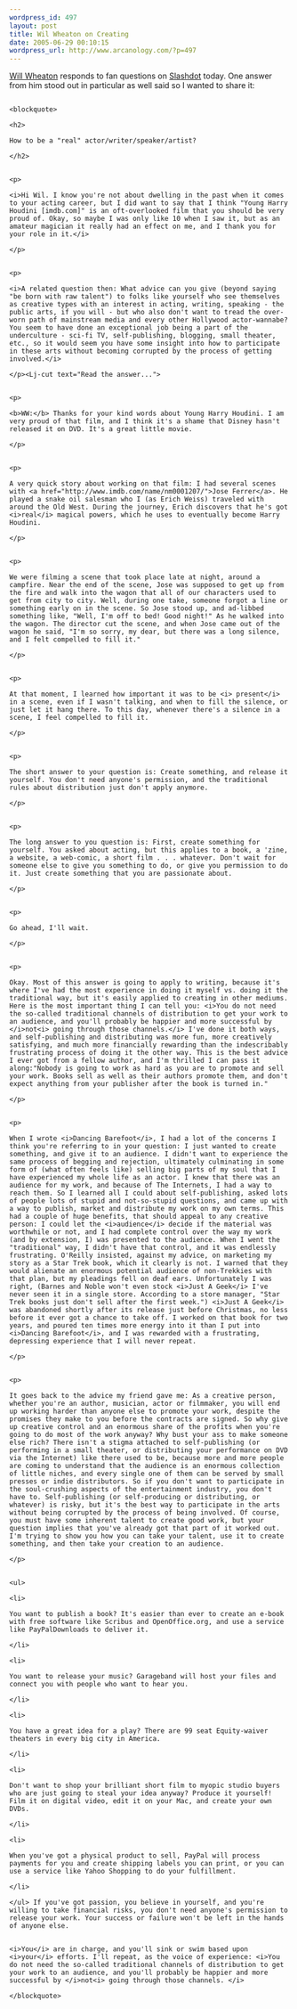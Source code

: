 ```yaml
--- 
wordpress_id: 497
layout: post
title: Wil Wheaton on Creating
date: 2005-06-29 00:10:15
wordpress_url: http://www.arcanology.com/?p=497
---
```

<p>
                                                                                                                                                                                                                                                                                                                                                                                                                                                                                                                                                                                                                                                                                                                        <a href="http://www.wilwheaton.net/">Will Wheaton</a> responds to fan questions on <a href="http://www.slashdot.org">Slashdot</a> today. One answer from him stood out in particular as well said so I wanted to share it:
                                                                                                                                                                                                                                                                                                                                                                                                                                                                                                                                                                                                                                                                                                                      </p>
                                                                                                                                                                                                                                                                                                                                                                                                                                                                                                                                                                                                                                                                                                                      
                                                                                                                                                                                                                                                                                                                                                                                                                                                                                                                                                                                                                                                                                                                      <blockquote>
                                                                                                                                                                                                                                                                                                                                                                                                                                                                                                                                                                                                                                                                                                                        <h2>
                                                                                                                                                                                                                                                                                                                                                                                                                                                                                                                                                                                                                                                                                                                          How to be a "real" actor/writer/speaker/artist?
                                                                                                                                                                                                                                                                                                                                                                                                                                                                                                                                                                                                                                                                                                                        </h2>
                                                                                                                                                                                                                                                                                                                                                                                                                                                                                                                                                                                                                                                                                                                        
                                                                                                                                                                                                                                                                                                                                                                                                                                                                                                                                                                                                                                                                                                                        <p>
                                                                                                                                                                                                                                                                                                                                                                                                                                                                                                                                                                                                                                                                                                                          <i>Hi Wil. I know you're not about dwelling in the past when it comes to your acting career, but I did want to say that I think "Young Harry Houdini [imdb.com]" is an oft-overlooked film that you should be very proud of. Okay, so maybe I was only like 10 when I saw it, but as an amateur magician it really had an effect on me, and I thank you for your role in it.</i>
                                                                                                                                                                                                                                                                                                                                                                                                                                                                                                                                                                                                                                                                                                                        </p>
                                                                                                                                                                                                                                                                                                                                                                                                                                                                                                                                                                                                                                                                                                                        
                                                                                                                                                                                                                                                                                                                                                                                                                                                                                                                                                                                                                                                                                                                        <p>
                                                                                                                                                                                                                                                                                                                                                                                                                                                                                                                                                                                                                                                                                                                          <i>A related question then: What advice can you give (beyond saying "be born with raw talent") to folks like yourself who see themselves as creative types with an interest in acting, writing, speaking - the public arts, if you will - but who also don't want to tread the over-worn path of mainstream media and every other Hollywood actor-wannabe? You seem to have done an exceptional job being a part of the underculture - sci-fi TV, self-publishing, blogging, small theater, etc., so it would seem you have some insight into how to participate in these arts without becoming corrupted by the process of getting involved.</i>
                                                                                                                                                                                                                                                                                                                                                                                                                                                                                                                                                                                                                                                                                                                        </p><Lj-cut text="Read the answer..."> 
                                                                                                                                                                                                                                                                                                                                                                                                                                                                                                                                                                                                                                                                                                                        
                                                                                                                                                                                                                                                                                                                                                                                                                                                                                                                                                                                                                                                                                                                        <p>
                                                                                                                                                                                                                                                                                                                                                                                                                                                                                                                                                                                                                                                                                                                          <b>WW:</b> Thanks for your kind words about Young Harry Houdini. I am very proud of that film, and I think it's a shame that Disney hasn't released it on DVD. It's a great little movie.
                                                                                                                                                                                                                                                                                                                                                                                                                                                                                                                                                                                                                                                                                                                        </p>
                                                                                                                                                                                                                                                                                                                                                                                                                                                                                                                                                                                                                                                                                                                        
                                                                                                                                                                                                                                                                                                                                                                                                                                                                                                                                                                                                                                                                                                                        <p>
                                                                                                                                                                                                                                                                                                                                                                                                                                                                                                                                                                                                                                                                                                                          A very quick story about working on that film: I had several scenes with <a href="http://www.imdb.com/name/nm0001207/">Jose Ferrer</a>. He played a snake oil salesman who I (as Erich Weiss) traveled with around the Old West. During the journey, Erich discovers that he's got <i>real</i> magical powers, which he uses to eventually become Harry Houdini.
                                                                                                                                                                                                                                                                                                                                                                                                                                                                                                                                                                                                                                                                                                                        </p>
                                                                                                                                                                                                                                                                                                                                                                                                                                                                                                                                                                                                                                                                                                                        
                                                                                                                                                                                                                                                                                                                                                                                                                                                                                                                                                                                                                                                                                                                        <p>
                                                                                                                                                                                                                                                                                                                                                                                                                                                                                                                                                                                                                                                                                                                          We were filming a scene that took place late at night, around a campfire. Near the end of the scene, Jose was supposed to get up from the fire and walk into the wagon that all of our characters used to get from city to city. Well, during one take, someone forgot a line or something early on in the scene. So Jose stood up, and ad-libbed something like, "Well, I'm off to bed! Good night!" As he walked into the wagon. The director cut the scene, and when Jose came out of the wagon he said, "I'm so sorry, my dear, but there was a long silence, and I felt compelled to fill it."
                                                                                                                                                                                                                                                                                                                                                                                                                                                                                                                                                                                                                                                                                                                        </p>
                                                                                                                                                                                                                                                                                                                                                                                                                                                                                                                                                                                                                                                                                                                        
                                                                                                                                                                                                                                                                                                                                                                                                                                                                                                                                                                                                                                                                                                                        <p>
                                                                                                                                                                                                                                                                                                                                                                                                                                                                                                                                                                                                                                                                                                                          At that moment, I learned how important it was to be <i> present</i> in a scene, even if I wasn't talking, and when to fill the silence, or just let it hang there. To this day, whenever there's a silence in a scene, I feel compelled to fill it.
                                                                                                                                                                                                                                                                                                                                                                                                                                                                                                                                                                                                                                                                                                                        </p>
                                                                                                                                                                                                                                                                                                                                                                                                                                                                                                                                                                                                                                                                                                                        
                                                                                                                                                                                                                                                                                                                                                                                                                                                                                                                                                                                                                                                                                                                        <p>
                                                                                                                                                                                                                                                                                                                                                                                                                                                                                                                                                                                                                                                                                                                          The short answer to your question is: Create something, and release it yourself. You don't need anyone's permission, and the traditional rules about distribution just don't apply anymore.
                                                                                                                                                                                                                                                                                                                                                                                                                                                                                                                                                                                                                                                                                                                        </p>
                                                                                                                                                                                                                                                                                                                                                                                                                                                                                                                                                                                                                                                                                                                        
                                                                                                                                                                                                                                                                                                                                                                                                                                                                                                                                                                                                                                                                                                                        <p>
                                                                                                                                                                                                                                                                                                                                                                                                                                                                                                                                                                                                                                                                                                                          The long answer to you question is: First, create something for yourself. You asked about acting, but this applies to a book, a 'zine, a website, a web-comic, a short film . . . whatever. Don't wait for someone else to give you something to do, or give you permission to do it. Just create something that you are passionate about.
                                                                                                                                                                                                                                                                                                                                                                                                                                                                                                                                                                                                                                                                                                                        </p>
                                                                                                                                                                                                                                                                                                                                                                                                                                                                                                                                                                                                                                                                                                                        
                                                                                                                                                                                                                                                                                                                                                                                                                                                                                                                                                                                                                                                                                                                        <p>
                                                                                                                                                                                                                                                                                                                                                                                                                                                                                                                                                                                                                                                                                                                          Go ahead, I'll wait.
                                                                                                                                                                                                                                                                                                                                                                                                                                                                                                                                                                                                                                                                                                                        </p>
                                                                                                                                                                                                                                                                                                                                                                                                                                                                                                                                                                                                                                                                                                                        
                                                                                                                                                                                                                                                                                                                                                                                                                                                                                                                                                                                                                                                                                                                        <p>
                                                                                                                                                                                                                                                                                                                                                                                                                                                                                                                                                                                                                                                                                                                          Okay. Most of this answer is going to apply to writing, because it's where I've had the most experience in doing it myself vs. doing it the traditional way, but it's easily applied to creating in other mediums. Here is the most important thing I can tell you: <i>You do not need the so-called traditional channels of distribution to get your work to an audience, and you'll probably be happier and more successful by </i>not<i> going through those channels.</i> I've done it both ways, and self-publishing and distributing was more fun, more creatively satisfying, and much more financially rewarding than the indescribably frustrating process of doing it the other way. This is the best advice I ever got from a fellow author, and I'm thrilled I can pass it along:"Nobody is going to work as hard as you are to promote and sell your work. Books sell as well as their authors promote them, and don't expect anything from your publisher after the book is turned in."
                                                                                                                                                                                                                                                                                                                                                                                                                                                                                                                                                                                                                                                                                                                        </p>
                                                                                                                                                                                                                                                                                                                                                                                                                                                                                                                                                                                                                                                                                                                        
                                                                                                                                                                                                                                                                                                                                                                                                                                                                                                                                                                                                                                                                                                                        <p>
                                                                                                                                                                                                                                                                                                                                                                                                                                                                                                                                                                                                                                                                                                                          When I wrote <i>Dancing Barefoot</i>, I had a lot of the concerns I think you're referring to in your question: I just wanted to create something, and give it to an audience. I didn't want to experience the same process of begging and rejection, ultimately culminating in some form of (what often feels like) selling big parts of my soul that I have experienced my whole life as an actor. I knew that there was an audience for my work, and because of The Internets, I had a way to reach them. So I learned all I could about self-publishing, asked lots of people lots of stupid and not-so-stupid questions, and came up with a way to publish, market and distribute my work on my own terms. This had a couple of huge benefits, that should appeal to any creative person: I could let the <i>audience</i> decide if the material was worthwhile or not, and I had complete control over the way my work (and by extension, I) was presented to the audience. When I went the "traditional" way, I didn't have that control, and it was endlessly frustrating. O'Reilly insisted, against my advice, on marketing my story as a Star Trek book, which it clearly is not. I warned that they would alienate an enormous potential audience of non-Trekkies with that plan, but my pleadings fell on deaf ears. Unfortunately I was right, (Barnes and Noble won't even stock <i>Just A Geek</i> I've never seen it in a single store. According to a store manager, "Star Trek books just don't sell after the first week.") <i>Just A Geek</i> was abandoned shortly after its release just before Christmas, no less before it ever got a chance to take off. I worked on that book for two years, and poured ten times more energy into it than I put into <i>Dancing Barefoot</i>, and I was rewarded with a frustrating, depressing experience that I will never repeat.
                                                                                                                                                                                                                                                                                                                                                                                                                                                                                                                                                                                                                                                                                                                        </p>
                                                                                                                                                                                                                                                                                                                                                                                                                                                                                                                                                                                                                                                                                                                        
                                                                                                                                                                                                                                                                                                                                                                                                                                                                                                                                                                                                                                                                                                                        <p>
                                                                                                                                                                                                                                                                                                                                                                                                                                                                                                                                                                                                                                                                                                                          It goes back to the advice my friend gave me: As a creative person, whether you're an author, musician, actor or filmmaker, you will end up working harder than anyone else to promote your work, despite the promises they make to you before the contracts are signed. So why give up creative control and an enormous share of the profits when you're going to do most of the work anyway? Why bust your ass to make someone else rich? There isn't a stigma attached to self-publishing (or performing in a small theater, or distributing your performance on DVD via the Internet) like there used to be, because more and more people are coming to understand that the audience is an enormous collection of little niches, and every single one of them can be served by small presses or indie distributors. So if you don't want to participate in the soul-crushing aspects of the entertainment industry, you don't have to. Self-publishing (or self-producing or distributing, or whatever) is risky, but it's the best way to participate in the arts without being corrupted by the process of being involved. Of course, you must have some inherent talent to create good work, but your question implies that you've already got that part of it worked out. I'm trying to show you how you can take your talent, use it to create something, and then take your creation to an audience.
                                                                                                                                                                                                                                                                                                                                                                                                                                                                                                                                                                                                                                                                                                                        </p>
                                                                                                                                                                                                                                                                                                                                                                                                                                                                                                                                                                                                                                                                                                                        
                                                                                                                                                                                                                                                                                                                                                                                                                                                                                                                                                                                                                                                                                                                        <ul>
                                                                                                                                                                                                                                                                                                                                                                                                                                                                                                                                                                                                                                                                                                                          <li>
                                                                                                                                                                                                                                                                                                                                                                                                                                                                                                                                                                                                                                                                                                                            You want to publish a book? It's easier than ever to create an e-book with free software like Scribus and OpenOffice.org, and use a service like PayPalDownloads to deliver it.
                                                                                                                                                                                                                                                                                                                                                                                                                                                                                                                                                                                                                                                                                                                          </li>
                                                                                                                                                                                                                                                                                                                                                                                                                                                                                                                                                                                                                                                                                                                          <li>
                                                                                                                                                                                                                                                                                                                                                                                                                                                                                                                                                                                                                                                                                                                            You want to release your music? Garageband will host your files and connect you with people who want to hear you.
                                                                                                                                                                                                                                                                                                                                                                                                                                                                                                                                                                                                                                                                                                                          </li>
                                                                                                                                                                                                                                                                                                                                                                                                                                                                                                                                                                                                                                                                                                                          <li>
                                                                                                                                                                                                                                                                                                                                                                                                                                                                                                                                                                                                                                                                                                                            You have a great idea for a play? There are 99 seat Equity-waiver theaters in every big city in America.
                                                                                                                                                                                                                                                                                                                                                                                                                                                                                                                                                                                                                                                                                                                          </li>
                                                                                                                                                                                                                                                                                                                                                                                                                                                                                                                                                                                                                                                                                                                          <li>
                                                                                                                                                                                                                                                                                                                                                                                                                                                                                                                                                                                                                                                                                                                            Don't want to shop your brilliant short film to myopic studio buyers who are just going to steal your idea anyway? Produce it yourself! Film it on digital video, edit it on your Mac, and create your own DVDs.
                                                                                                                                                                                                                                                                                                                                                                                                                                                                                                                                                                                                                                                                                                                          </li>
                                                                                                                                                                                                                                                                                                                                                                                                                                                                                                                                                                                                                                                                                                                          <li>
                                                                                                                                                                                                                                                                                                                                                                                                                                                                                                                                                                                                                                                                                                                            When you've got a physical product to sell, PayPal will process payments for you and create shipping labels you can print, or you can use a service like Yahoo Shopping to do your fulfillment.
                                                                                                                                                                                                                                                                                                                                                                                                                                                                                                                                                                                                                                                                                                                          </li>
                                                                                                                                                                                                                                                                                                                                                                                                                                                                                                                                                                                                                                                                                                                        </ul> If you've got passion, you believe in yourself, and you're willing to take financial risks, you don't need anyone's permission to release your work. Your success or failure won't be left in the hands of anyone else. 
                                                                                                                                                                                                                                                                                                                                                                                                                                                                                                                                                                                                                                                                                                                        
                                                                                                                                                                                                                                                                                                                                                                                                                                                                                                                                                                                                                                                                                                                        <i>You</i> are in charge, and you'll sink or swim based upon <i>your</i> efforts. I'll repeat, as the voice of experience: <i>You do not need the so-called traditional channels of distribution to get your work to an audience, and you'll probably be happier and more successful by </i>not<i> going through those channels. </i>
                                                                                                                                                                                                                                                                                                                                                                                                                                                                                                                                                                                                                                                                                                                      </blockquote>